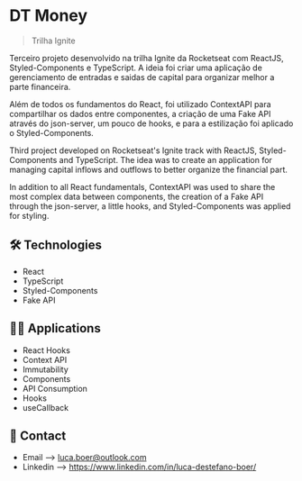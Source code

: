 # DT Money

> Trilha Ignite

Terceiro projeto desenvolvido na trilha Ignite da Rocketseat com ReactJS, Styled-Components e TypeScript. A ideia foi criar uma aplicação de gerenciamento de entradas e saidas de capital para organizar melhor a parte financeira. 

Além de todos os fundamentos do React, foi utilizado ContextAPI para compartilhar os dados entre componentes, a criação de uma Fake API através do json-server, um pouco de hooks, e para a estilização foi aplicado o Styled-Components.

Third project developed on Rocketseat's Ignite track with ReactJS, Styled-Components and TypeScript. The idea was to create an application for managing capital inflows and outflows to better organize the financial part.

In addition to all React fundamentals, ContextAPI was used to share the most complex data between components, the creation of a Fake API through the json-server, a little hooks, and Styled-Components was applied for styling.

## 🛠 Technologies

- React
- TypeScript
- Styled-Components
- Fake API

## 🧑‍💻 Applications

- React Hooks
- Context API
- Immutability
- Components
- API Consumption
- Hooks
- useCallback

## 💛 Contact

- Email --> luca.boer@outlook.com
- Linkedin --> https://www.linkedin.com/in/luca-destefano-boer/
